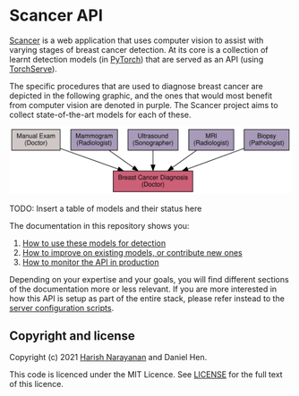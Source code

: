 # Scancer API

[Scancer](https://scancer.org/) is a web application that uses
computer vision to assist with varying stages of breast cancer
detection. At its core is a collection of learnt detection models (in
[PyTorch](https://pytorch.org)) that are served as an API (using
[TorchServe](https://pytorch.org/serve/)).

The specific procedures that are used to diagnose breast cancer are
depicted in the following graphic, and the ones that would most
benefit from computer vision are denoted in purple. The Scancer
project aims to collect state-of-the-art models for each of these.

![Tests and procedures used to diagnose breast cancer](docs/images/cancer-diagnosis-deep-learning.svg)

TODO: Insert a table of models and their status here

The documentation in this repository shows you:

1. [How to use these models for detection](docs/using.md)
2. [How to improve on existing models, or contribute new ones](docs/contributing.md)
3. [How to monitor the API in production](docs/monitoring.md)

Depending on your expertise and your goals, you will find different
sections of the documentation more or less relevant. If you are more
interested in how this API is setup as part of the entire stack,
please refer instead to the [server configuration
scripts](https://github.com/scancer-org/setup/).

## Copyright and license

Copyright (c) 2021 [Harish Narayanan](https://harishnarayanan.org) and
Daniel Hen.

This code is licenced under the MIT Licence. See
[LICENSE](https://github.com/scancer-org/api/blob/main/LICENSE) for
the full text of this licence.
